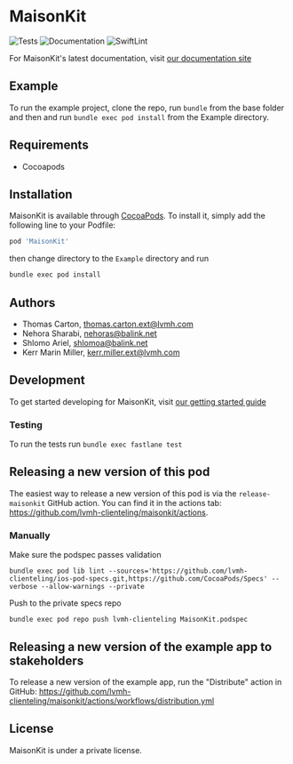 # MaisonKit

![Tests](https://github.com/lvmh-clienteling/maisonkit/workflows/Test/badge.svg)
![Documentation](https://github.com/lvmh-clienteling/maisonkit/workflows/Documentation/badge.svg)
![SwiftLint](https://github.com/lvmh-clienteling/maisonkit/workflows/SwiftLint/badge.svg)

For MaisonKit's latest documentation, visit [our documentation site](https://lvmh-clienteling.github.io/maisonkit-docs/master/)

## Example

To run the example project, clone the repo, run `bundle` from the base folder and then and run `bundle exec pod install` from the Example directory.

## Requirements

- Cocoapods

## Installation

MaisonKit is available through [CocoaPods](https://cocoapods.org). To install
it, simply add the following line to your Podfile:

```ruby
pod 'MaisonKit'
```

then change directory to the `Example` directory and run

```bash
bundle exec pod install
```

## Authors

- Thomas Carton, thomas.carton.ext@lvmh.com
- Nehora Sharabi, nehoras@balink.net
- Shlomo Ariel, shlomoa@balink.net
- Kerr Marin Miller, kerr.miller.ext@lvmh.com

## Development

To get started developing for MaisonKit, visit [our getting started guide](https://lvmh-clienteling.github.io/maisonkit-docs/master/getting-started.html)

### Testing

To run the tests run `bundle exec fastlane test`

## Releasing a new version of this pod

The easiest way to release a new version of this pod is via the `release-maisonkit` GitHub action. You can find it in the actions tab: https://github.com/lvmh-clienteling/maisonkit/actions.

### Manually

Make sure the podspec passes validation

`bundle exec pod lib lint --sources='https://github.com/lvmh-clienteling/ios-pod-specs.git,https://github.com/CocoaPods/Specs' --verbose --allow-warnings --private`

Push to the private specs repo

`bundle exec pod repo push lvmh-clienteling MaisonKit.podspec`

## Releasing a new version of the example app to stakeholders

To release a new version of the example app, run the "Distribute" action in GitHub: https://github.com/lvmh-clienteling/maisonkit/actions/workflows/distribution.yml

## License

MaisonKit is under a private license.
